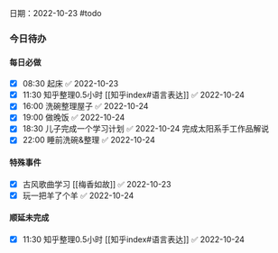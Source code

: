 日期：2022-10-23
#todo
### 今日待办
#### 每日必做
- [x] 08:30 起床 ✅ 2022-10-23
- [x] 11:30 知乎整理0.5小时 [[知乎index#语言表达]] ✅ 2022-10-24
- [x] 16:00 洗碗整理屋子 ✅ 2022-10-24
- [x] 19:00 做晚饭 ✅ 2022-10-24
- [x] 18:30 儿子完成一个学习计划 ✅ 2022-10-24 完成太阳系手工作品解说
- [x] 22:00 睡前洗碗&整理 ✅ 2022-10-24

#### 特殊事件
- [x] 古风歌曲学习 [[梅香如故]] ✅ 2022-10-23
- [x] 玩一把羊了个羊 ✅ 2022-10-24

#### 顺延未完成
- [x] 11:30 知乎整理0.5小时 [[知乎index#语言表达]] ✅ 2022-10-24